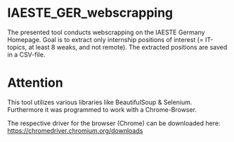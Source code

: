 # IAESTE_GER_webscrapping

The presented tool conducts webscrapping on the IAESTE Germany Homepage.
Goal is to extract only internship positions of interest (= IT-topics, at least 8 weaks, and not remote).
The extracted positions are saved in a CSV-file.

# Attention
This tool utilizes various libraries like BeautifulSoup & Selenium.
Furthermore it was programmed to work with a Chrome-Browser.

The respective driver for the browser (Chrome) can be downloaded here:
https://chromedriver.chromium.org/downloads

